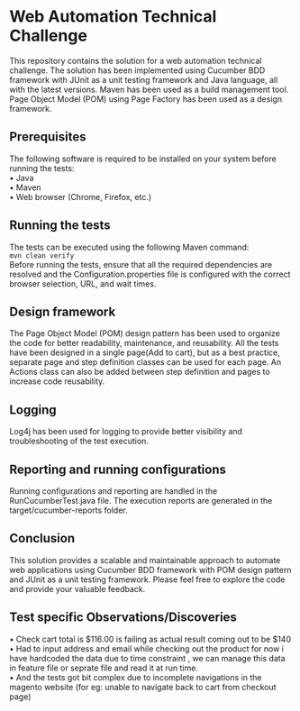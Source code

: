 # Web Automation Technical Challenge
This repository contains the solution for a web automation technical challenge. The solution has been implemented using Cucumber BDD framework with JUnit as a unit testing framework and Java language, all with the latest versions. Maven has been used as a build management tool. Page Object Model (POM) using Page Factory has been used as a design framework.
## Prerequisites
The following software is required to be installed on your system before running the tests:<br>
•	Java <br>
•	Maven <br>
•	Web browser (Chrome, Firefox, etc.) <br>
## Running the tests
The tests can be executed using the following Maven command: <br>
``` mvn clean verify ``` <br>
Before running the tests, ensure that all the required dependencies are resolved and the Configuration.properties file is configured with the correct browser selection, URL, and wait times.
## Design framework
The Page Object Model (POM) design pattern has been used to organize the code for better readability, maintenance, and reusability. All the tests have been designed in a single page(Add to cart), but as a best practice, separate page and step definition classes can be used for each page. An Actions class can also be added between step definition and pages to increase code reusability.
## Logging
Log4j has been used for logging to provide better visibility and troubleshooting of the test execution.
## Reporting and running configurations
Running configurations and reporting are handled in the RunCucumberTest.java file. The execution reports are generated in the target/cucumber-reports folder.
## Conclusion
This solution provides a scalable and maintainable approach to automate web applications using Cucumber BDD framework with POM design pattern and JUnit as a unit testing framework. Please feel free to explore the code and provide your valuable feedback.

## Test specific Observations/Discoveries 
•	Check cart total is $116.00 is failing as actual result coming out to be $140<br>
•	Had to input address and email while checking out the product for now i have hardcoded the data due to time constraint , we can manage this data in feature file or seprate file and read it at run time.<br>
• And the tests got bit complex due to incomplete navigations in the magento website (for eg: unable to navigate back to cart from checkout page)
